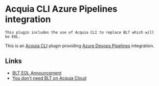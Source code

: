 # Acquia CLI Azure Pipelines integration

    This plugin includes the use of Acquia CLI to replace BLT which will be EOL.

This is an [Acquia CLI](https://docs.acquia.com/acquia-cloud-platform/add-ons/acquia-cli) plugin providing [Azure Devops Pipelines](https://azure.microsoft.com/en-us/services/devops/pipelines/) integration.

## Links
- [BLT EOL Announcement](https://github.com/acquia/blt/issues/4736)
- [You don't need BLT on Acquia Cloud](https://dev.acquia.com/tutorial/you-dont-need-blt-acquia-cloud)